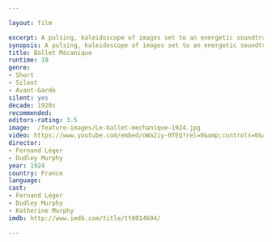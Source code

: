 ```yaml
---

layout: film

excerpt: A pulsing, kaleidoscope of images set to an energetic soundtrack. A young women swings in a garden; a woman's face smiles. The rest is spinning cylinders, pistons, gears and turbines, kitchen objects in concentric circles or rows - pots, pan lids, and funnels, cars passing overhead, a spinning carnival ride. Over and over, a heavy-set woman climbs stairs carrying a large bag on her shoulder. An Art Deco cartoon figure appears, dancing. This is a world in motion, dominated by mechanical and repetitive images, with a few moments of solitude in a garden.
synopsis: A pulsing, kaleidoscope of images set to an energetic soundtrack. A young women swings in a garden; a woman's face smiles. The rest is spinning cylinders, pistons, gears and turbines, kitchen objects in concentric circles or rows - pots, pan lids, and funnels, cars passing overhead, a spinning carnival ride. Over and over, a heavy-set woman climbs stairs carrying a large bag on her shoulder. An Art Deco cartoon figure appears, dancing. This is a world in motion, dominated by mechanical and repetitive images, with a few moments of solitude in a garden.
title: Ballet Mécanique
runtime: 19
genre: 
- Short 
- Silent
- Avant-Garde
silent: yes
decade: 1920s
recommended: 
editors-rating: 3.5
image:  /feature-images/Le-ballet-mechanique-1924.jpg 
video: https://www.youtube.com/embed/oWa2iy-0TEQ?rel=0&amp;controls=0&amp;showinfo=0
director: 
- Fernand Léger
- Dudley Murphy
year: 1924
country: France
language: 
cast:
- Fernand Léger
- Dudley Murphy
- Katherine Murphy
imdb: http://www.imdb.com/title/tt0014694/

---
```

